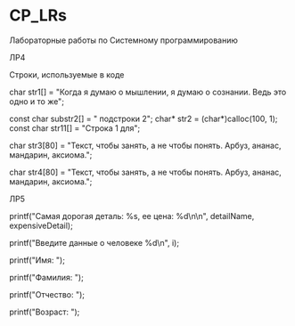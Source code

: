 # CP_LRs
Лабораторные работы по Системному программированию

ЛР4

Строки, используемые в коде

char str1[] = "Когда я думаю о мышлении, я думаю о сознании. Ведь это одно и то же";

const char substr2[] = " подстроки 2"; char* str2 = (char*)calloc(100, 1); const char str11[] = "Строка 1 для";

char str3[80] = "Текст, чтобы занять, а не чтобы понять. Арбуз, ананас, мандарин, аксиома.";

char str4[80] = "Текст, чтобы занять, а не чтобы понять. Арбуз, ананас, мандарин, аксиома.";

ЛР5

printf("Самая дорогая деталь: %s, ее цена: %d\n\n", detailName, expensiveDetail);

printf("Введите данные о человеке %d\n", i);

printf("Имя: ");
				
printf("Фамилия: ");
				
printf("Отчество: ");
				
printf("Возраст: ");
		
		
		
  
